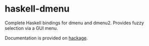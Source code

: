 # haskell-dmenu
Complete Haskell bindings for dmenu and dmenu2. Provides fuzzy selection via a GUI menu.

Documentation is provided on [hackage](https://hackage.haskell.org/package/dmenu-0.1.0.1/docs/DMenu.html).

